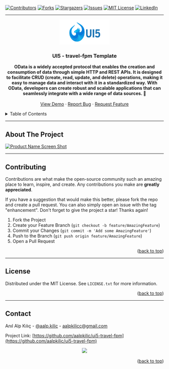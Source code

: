 <!-- Improved compatibility of back-to-top link: See: https://github.com/othneildrew/Best-README-Template/pull/73 -->
<a name="readme-top"></a>
<!-- PROJECT SHIELDS -->
<!--
*** I'm using markdown "reference style" links for readability.
*** Reference links are in brackets [ ] instead of parentheses ( ).
*** See the bottom of this document for the declaration of the reference variables
*** for contributors-url, forks-url, etc. This is an optional, concise syntax you may use.
*** https://www.markdownguide.org/basic-syntax/#reference-style-links
-->
[![Contributors][contributors-shield]][contributors-url]
[![Forks][forks-shield]][forks-url]
[![Stargazers][stars-shield]][stars-url]
[![Issues][issues-shield]][issues-url]
[![MIT License][license-shield]][license-url]
[![LinkedIn][linkedin-shield]][linkedin-url]

---

<!-- PROJECT LOGO -->
<div align="center">
  <a href="https://github.com/aalpkilic/ui5-oDataV4">
    <img src="images/ui5-logo.png" alt="Logo" width="160" height="80">
  </a>

  <h3 align="center">UI5 - travel-fpm Template </h3>

  <p align="center">
    <strong> OData is a widely accepted protocol that enables the creation and consumption of data through simple HTTP and REST APIs. It is designed to facilitate CRUD (create, read, update, and delete) operations, making it easy to manage data and interact with it in a standardized way. With OData, developers can create robust and scalable applications that can seamlessly integrate with a wide range of data sources. 🧛</strong>

    
  <br />
  <br />
  <a href="https://github.com/aalpkilic/ui5-travel-fpm">View Demo</a>
  ·
  <a href="https://github.com/aalpkilic/ui5-travel-fpm/issues">Report Bug</a>
  ·
  <a href="https://github.com/aalpkilic/ui5-travel-fpm/issues">Request Feature</a>
  </p>
</div>

<!-- TABLE OF CONTENTS -->
<details>
  <summary>Table of Contents</summary>
  <ol>
    <li>
      <a href="#about-the-project">About The Project</a>
     <!-- <ul>
        <li><a href="#built-with">Built With</a></li>
      </ul> -->
    </li>
    <!-- <li>
      <a href="#getting-started">Getting Started</a>
       <ul>
        <li><a href="#prerequisites">Prerequisites</a></li>
        <li><a href="#installation">Installation</a></li>
      </ul> 
    </li> -->
    <li><a href="#contributing">Contributing</a></li>
    <li><a href="#license">License</a></li>
    <li><a href="#contact">Contact</a></li>
  </ol>
</details>

---

<!-- ABOUT THE PROJECT -->
## About The Project

[![Product Name Screen Shot][product-screenshot]](https://github.com/aalpkilic/ui5-oDataV4/blob/main/images/project-overview.png)

---

<!-- ### Built With

This section lists any major frameworks/libraries used to bootstrap this project. 

* [![openUI5][openUi5.org]][openUi5.url]

--- -->

<!-- CONTRIBUTING -->
## Contributing

Contributions are what make the open-source community such an amazing place to learn, inspire, and create. Any contributions you make are **greatly appreciated**.

If you have a suggestion that would make this better, please fork the repo and create a pull request. You can also simply open an issue with the tag "enhancement".
Don't forget to give the project a star! Thanks again!

1. Fork the Project
2. Create your Feature Branch (`git checkout -b feature/AmazingFeature`)
3. Commit your Changes (`git commit -m 'Add some AmazingFeature'`)
4. Push to the Branch (`git push origin feature/AmazingFeature`)
5. Open a Pull Request

<p align="right">(<a href="#readme-top">back to top</a>)</p>


<!-- Improved compatibility of back-to-top link: See: https://github.com/othneildrew/Best-README-Template/pull/73 -->
<a name="readme-top"></a>

---

<!-- LICENSE -->
## License
Distributed under the MIT License. See `LICENSE.txt` for more information.

<p align="right">(<a href="#readme-top">back to top</a>)</p>

---

<!-- CONTACT -->
## Contact

Anıl Alp Kılıç - [@aalp.kilic](https://www.instagram.com/aalp.kilic/) - aalpkilicc@gmail.com

Project Link: [https://github.com/aalpkilic/ui5-travel-fpm](https://github.com/aalpkilic/ui5-travel-fpm)

<div align="center">
<img src="https://github.com/aalpkilic/ui5-dataBinding/assets/140668696/1c6db63a-c19e-424c-8a9f-ef77f0b537df">
</div>

<p align="right">(<a href="#readme-top">back to top</a>)</p>



<!-- MARKDOWN LINKS & IMAGES -->
<!-- https://www.markdownguide.org/basic-syntax/#reference-style-links -->
[contributors-shield]: https://img.shields.io/github/contributors/aalpkilic/ui5-travel-fpm.svg?style=for-the-badge
[contributors-url]: https://github.com/aalpkilic/ui5-travel-fpm/graphs/contributors
[forks-shield]: https://img.shields.io/github/forks/aalpkilic/ui5-travel-fpm.svg?style=for-the-badge
[forks-url]: https://github.com/aalpkilic/ui5-travel-fpm/network/members
[stars-shield]: https://img.shields.io/github/stars/aalpkilic/ui5-travel-fpm.svg?style=for-the-badge
[stars-url]: https://github.com/aalpkilic/ui5-travel-fpm/stargazers
[issues-shield]: https://img.shields.io/github/issues/aalpkilic/ui5-travel-fpm.svg?style=for-the-badge
[issues-url]: https://github.com/aalpkilic/ui5-oDataV4/issues
[license-shield]: https://img.shields.io/github/license/aalpkilic/travel-fpm.svg?style=for-the-badge
[license-url]: https://github.com/aalpkilic/ui5-travel-fpm/blob/main/LICENSE.txt
[linkedin-shield]: https://img.shields.io/badge/-LinkedIn-black.svg?style=for-the-badge&logo=linkedin&colorB=555
[linkedin-url]: https://linkedin.com/in/alp-kılıç-16aaa8145
[product-screenshot]: https://github.com/aalpkilic/ui5-travel-fpm/blob/main/images/project-overview.png
[openUi5.org]: https://raw.githubusercontent.com/SAP/ui5-webcomponents/main/docs/images/UI5_logo_wide.png
[openUi5-url]: https://openui5.org/
